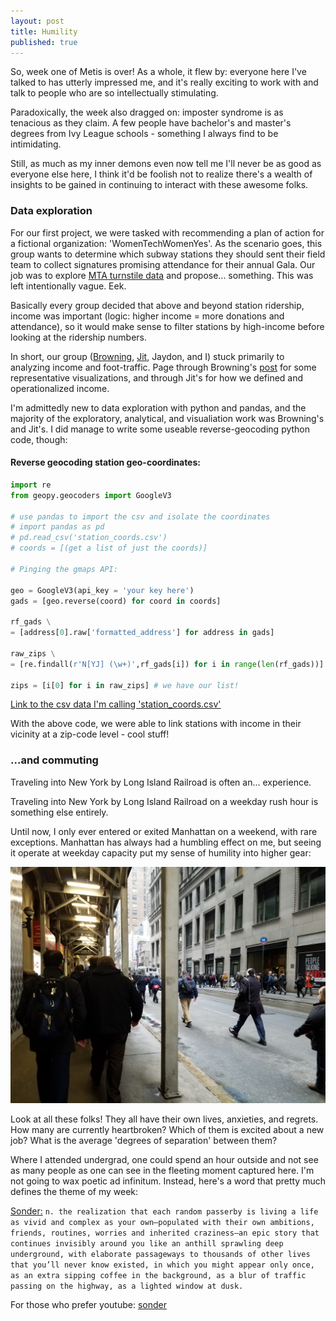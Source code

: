 ```yaml
---
layout: post
title: Humility
published: true
---
```

So, week one of Metis is over! As a whole, it flew by: everyone here I've talked to has utterly impressed me, and it's really exciting to work with and talk to people who are so intellectually stimulating.

Paradoxically, the week also dragged on: imposter syndrome is as tenacious as they claim. A few people have bachelor's and master's degrees from Ivy League schools - something I always find to be intimidating.  

Still, as much as my inner demons even now tell me I'll never be as good as everyone else here, I think it'd be foolish not to realize there's a wealth of insights to be gained in continuing to interact with these awesome folks.

### Data exploration

For our first project, we were tasked with recommending a plan of action for a fictional organization: 'WomenTechWomenYes'. As the scenario goes, this group wants to determine which subway stations they should sent their field team to collect signatures promising attendance for their annual Gala. Our job was to explore [MTA turnstile data](http://web.mta.info/developers/turnstile.html) and propose... something. This was left intentionally vague. Eek.  

Basically every group decided that above and beyond station ridership, income was important (logic: higher income = more donations and attendance), so it would make sense to filter stations by high-income before looking at the ridership numbers.  

In short, our group ([Browning](https://bgentry91.github.io/Detail_in_Reporting/), [Jit](https://jitsen-design.github.io), Jaydon, and I) stuck primarily to analyzing income and foot-traffic. Page through Browning's [post](https://bgentry91.github.io/Detail_in_Reporting/) for some representative visualizations, and through Jit's for how we defined and operationalized income.

I'm admittedly new to data exploration with python and pandas, and the majority of the exploratory, analytical, and visualiation work was Browning's and Jit's. I did manage to write some useable reverse-geocoding python code, though:  

#### Reverse geocoding station geo-coordinates:
```python
import re
from geopy.geocoders import GoogleV3

# use pandas to import the csv and isolate the coordinates
# import pandas as pd
# pd.read_csv('station_coords.csv')
# coords = [(get a list of just the coords)]

# Pinging the gmaps API:  

geo = GoogleV3(api_key = 'your key here')
gads = [geo.reverse(coord) for coord in coords]

rf_gads \
= [address[0].raw['formatted_address'] for address in gads]

raw_zips \
= [re.findall(r'N[YJ] (\w+)',rf_gads[i]) for i in range(len(rf_gads))]

zips = [i[0] for i in raw_zips] # we have our list!
```

[Link to the csv data I'm calling 'station_coords.csv' ](https://data.cityofnewyork.us/Transportation/Subway-Stations/arq3-7z49/data)

With the above code, we were able to link stations with income in their vicinity at a zip-code level - cool stuff!  

### ...and commuting

Traveling into New York by Long Island Railroad is often an... experience.  

Traveling into New York by Long Island Railroad on a weekday rush hour is something else entirely.  

Until now, I only ever entered or exited Manhattan on a weekend, with rare exceptions. Manhattan has always had a humbling effect on me, but seeing it operate at weekday capacity put my sense of humility into higher gear:

![the penn commute](/assets/img/20180111_083048.jpg)  

Look at all these folks! They all have their own lives, anxieties, and regrets. How many are currently heartbroken? Which of them is excited about a new job? What is the average 'degrees of separation' between them?

Where I attended undergrad, one could spend an hour outside and not see as many people as one can see in the fleeting moment captured here. I'm not going to wax poetic ad infinitum. Instead, here's a word that pretty much defines the theme of my week:

[Sonder:](http://www.dictionaryofobscuresorrows.com/post/23536922667/sonder)  `n. the realization that each random passerby is living a life as vivid and complex as your own—populated with their own ambitions, friends, routines, worries and inherited craziness—an epic story that continues invisibly around you like an anthill sprawling deep underground, with elaborate passageways to thousands of other lives that you’ll never know existed, in which you might appear only once, as an extra sipping coffee in the background, as a blur of traffic passing on the highway, as a lighted window at dusk.`

For those who prefer youtube: [sonder](https://www.youtube.com/watch?v=AkoML0_FiV4)
